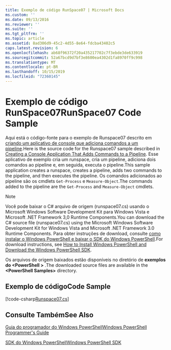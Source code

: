 ```yaml
---
title: Exemplo de código RunSpace07 | Microsoft Docs
ms.custom: ''
ms.date: 09/13/2016
ms.reviewer: ''
ms.suite: ''
ms.tgt_pltfrm: ''
ms.topic: article
ms.assetid: 8ad306d9-45c2-4d55-8e64-fdcba43402c5
caps.latest.revision: 6
ms.openlocfilehash: ab68f96372f20a435217702c7f3ebde3de633919
ms.sourcegitcommit: 52a67bcd9d7bf3e8600ea4302d1fa8970ff9c998
ms.translationtype: MT
ms.contentlocale: pt-BR
ms.lasthandoff: 10/15/2019
ms.locfileid: "72360145"
---
```

# <a name="runspace07-code-sample"></a><span data-ttu-id="fbc69-102">Exemplo de código RunSpace07</span><span class="sxs-lookup"><span data-stu-id="fbc69-102">RunSpace07 Code Sample</span></span>

<span data-ttu-id="fbc69-103">Aqui está o código-fonte para o exemplo de Runspace07 descrito em [criando um aplicativo de console que adiciona comandos a um pipeline](https://msdn.microsoft.com/en-us/01eb7808-e97b-4905-80be-9e2fa38c262e).</span><span class="sxs-lookup"><span data-stu-id="fbc69-103">Here is the source code for the Runspace07 sample described in [Creating a Console Application That Adds Commands to a Pipeline](https://msdn.microsoft.com/en-us/01eb7808-e97b-4905-80be-9e2fa38c262e).</span></span> <span data-ttu-id="fbc69-104">Esse aplicativo de exemplo cria um runspace, cria um pipeline, adiciona dois comandos ao pipeline e, em seguida, executa o pipeline.</span><span class="sxs-lookup"><span data-stu-id="fbc69-104">This sample application creates a runspace, creates a pipeline, adds two commands to the pipeline, and then executes the pipeline.</span></span> <span data-ttu-id="fbc69-105">Os comandos adicionados ao pipeline são os cmdlets `Get-Process` e `Measure-Object`.</span><span class="sxs-lookup"><span data-stu-id="fbc69-105">The commands added to the pipeline are the `Get-Process` and `Measure-Object` cmdlets.</span></span>

> [!NOTE]
> <span data-ttu-id="fbc69-106">Você pode baixar o C# arquivo de origem (runspace07.cs) usando o Microsoft Windows Software Development Kit para Windows Vista e Microsoft .NET Framework 3,0 Runtime Components.</span><span class="sxs-lookup"><span data-stu-id="fbc69-106">You can download the C# source file (runspace07.cs) using the Microsoft Windows Software Development Kit for Windows Vista and Microsoft .NET Framework 3.0 Runtime Components.</span></span> <span data-ttu-id="fbc69-107">Para obter instruções de download, consulte [como instalar o Windows PowerShell e baixar o SDK do Windows PowerShell](/powershell/developer/installing-the-windows-powershell-sdk).</span><span class="sxs-lookup"><span data-stu-id="fbc69-107">For download instructions, see [How to Install Windows PowerShell and Download the Windows PowerShell SDK](/powershell/developer/installing-the-windows-powershell-sdk).</span></span>
>
> <span data-ttu-id="fbc69-108">Os arquivos de origem baixados estão disponíveis no diretório de **exemplos do \<PowerShell >** .</span><span class="sxs-lookup"><span data-stu-id="fbc69-108">The downloaded source files are available in the **\<PowerShell Samples>** directory.</span></span>

## <a name="code-sample"></a><span data-ttu-id="fbc69-109">Exemplo de código</span><span class="sxs-lookup"><span data-stu-id="fbc69-109">Code Sample</span></span>

[!code-csharp[Runspace07.cs](../../../../powershell-sdk-samples/SDK-2.0/csharp/Runspace07/Runspace07.cs#L11-L108 "Runspace07.cs")]

## <a name="see-also"></a><span data-ttu-id="fbc69-110">Consulte Também</span><span class="sxs-lookup"><span data-stu-id="fbc69-110">See Also</span></span>

[<span data-ttu-id="fbc69-111">Guia do programador do Windows PowerShell</span><span class="sxs-lookup"><span data-stu-id="fbc69-111">Windows PowerShell Programmer's Guide</span></span>](./windows-powershell-programmer-s-guide.md)

[<span data-ttu-id="fbc69-112">SDK do Windows PowerShell</span><span class="sxs-lookup"><span data-stu-id="fbc69-112">Windows PowerShell SDK</span></span>](../windows-powershell-reference.md)
